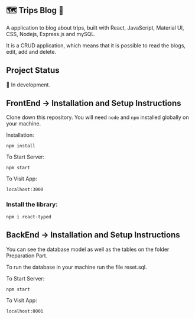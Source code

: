 ## :world_map: Trips Blog :flight_departure:

A application to blog about trips, built with React, JavaScript, Material UI, CSS, Nodejs, Express.js and mySQL.
<div>It is a CRUD application, which means that it is possible to read the blogs, edit, add and delete.</div>

## Project Status

:construction: In development.

## FrontEnd -> Installation and Setup Instructions

Clone down this repository. You will need `node` and `npm` installed globally on your machine.  


Installation:

`npm install`   

To Start Server:

`npm start`  

To Visit App:

`localhost:3000`

### Install the library:

`npm i react-typed`


## BackEnd -> Installation and Setup Instructions

You can see the database model as well as the tables on the folder Preparation Part.

To run the database in your machine run the file reset.sql.

To Start Server:

`npm start`  

To Visit App:

`localhost:8001`

